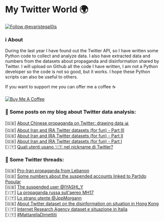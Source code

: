 # My Twitter World 🌍

<a href="https://twitter.com/intent/follow?screen_name=evaristegal0is"><img src="https://img.shields.io/twitter/follow/evaristegal0is?style=social" alt="Follow @evaristegal0is"></a>

### ℹ️ About

During the last year I have found out the Twitter API, so I have written some Python code to collect and analyze data. I also have extracted data and numbers from the datasets about propaganda and disinformation shared by Twitter. I will upload on Github all the code I have written, I am not a Python developer so the code is not so good, but it works. I hope these Python scripts can also be useful to others.</br>

If you want to support me you can offer me a coffee ☕</br></br>
<a href="https://www.buymeacoffee.com/gubello" target="_blank"><img src="https://bmc-cdn.nyc3.digitaloceanspaces.com/BMC-button-images/custom_images/orange_img.png" alt="Buy Me A Coffee" style="height: auto !important;width: auto !important;" ></a>

### 🔗 Some posts on my blog about Twitter data analysis:

[🇬🇧] [About Chinese propaganda on Twitter: drawing data 📊](https://www.gubello.me/blog/about-chinese-propaganda-on-twitter-drawing-data/)<br/>
[🇬🇧] [About Iran and IRA Twitter datasets (for fun\) - Part III](https://www.gubello.me/blog/about-iran-and-ira-twitter-datasets-for-fun-part-iii/)<br/>
[🇬🇧] [About Iran and IRA Twitter datasets (for fun\) - Part II](https://www.gubello.me/blog/about-iran-and-ira-twitter-datasets-for-fun-part-two/)<br/>
[🇬🇧] [About Iran and IRA Twitter datasets (for fun\) - Part I](https://www.gubello.me/blog/about-iran-and-ira-twitter-datasets-for-fun-part-one/)<br/>
[🇮🇹] [Quali utenti usano 🇮🇹 nel nickname di Twitter?](https://www.gubello.me/blog/quali-utenti-usano-bandiera-ita-nel-nickname-di-twitter/)

### 🔗 Some Twitter threads:

[🇬🇧] [Pro-Iran propaganda from Lebanon](https://twitter.com/evaristegal0is/status/1215007626075033603)<br />
[🇬🇧] [Some numbers about the suspended accounts linked to Partido Popular](https://twitter.com/evaristegal0is/status/1180804950651215872)<br />
[🇬🇧] [The suspended user @IYASHI_Y](https://twitter.com/evaristegal0is/status/1179373176670826496)<br />
[🇮🇹] [La propaganda russa sull'aereo MH17](https://twitter.com/evaristegal0is/status/1185549948768673793)<br />
[🇮🇹] [Lo strano utente @JppMorgann](https://threadreaderapp.com/thread/1166660678222045184.html)<br/>
[🇬🇧] [About Twitter dataset on the disinformation on situation in Hong Kong](https://threadreaderapp.com/thread/1164081670573760513.html)<br/>
[🇮🇹] [Internet Research Agency dataset e situazione in Italia](https://threadreaderapp.com/thread/1158091743050522626.html)<br/>
[🇮🇹] [#MattarellaDimettiti](https://threadreaderapp.com/thread/1150050028863594496.html)
